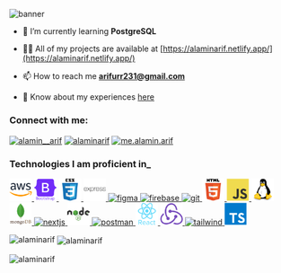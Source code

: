 ![banner](https://scontent.fjsr16-2.fna.fbcdn.net/v/t39.30808-6/461658243_1954346525066252_2005380503157090199_n.png?_nc_cat=107&ccb=1-7&_nc_sid=cc71e4&_nc_eui2=AeEkSe6G9UEsxLGe9WcfW9yudWyBCwKGiZF1bIELAoaJkatmhPbBKHefSvd2XUb7umSvGRmsCDsJVwyvkynycpSb&_nc_ohc=lEPjibabgOMQ7kNvgH7oe3r&_nc_zt=23&_nc_ht=scontent.fjsr16-2.fna&_nc_gid=AI3D5WTLwPAN3JW0qzXw2uE&oh=00_AYCQLL5UoykMGvFAi_id2fjDV4YtAJv3WLduV9lBDM7y8g&oe=67004448)

<!-- ![Frondend Web Developer](https://drive.google.com/file/d/1o5tK2QjWedfOFVOE3ZxNYw2qfLnp9Mwz/view?usp=sharing) -->
<!--<h1 align="center">Hi 👋, I'm Arifur Rahman</h1>
<h3 align="center">Full Stack Web Developer from Patuakhali, Bangladesh.</h3> -->


- 🌱 I’m currently learning **PostgreSQL**

- 👨‍💻 All of my projects are available at [https://alaminarif.netlify.app/](https://alaminarif.netlify.app/)

- 📫 How to reach me **arifurr231@gmail.com**

- 📄 Know about my experiences [here](https://shorturl.at/v9Wic)

<h3 align="left">Connect with me:</h3>
<p align="left">
  <a href="https://wa.link/1izfp0" target="blank"><img align="center" src="https://raw.githubusercontent.com/rahuldkjain/github-profile-readme-generator/master/src/images/icons/Social/whatsapp.svg" alt="alamin__arif" height="30" width="40" /></a>
<a href="https://linkedin.com/in/alaminarif" target="blank"><img align="center" src="https://raw.githubusercontent.com/rahuldkjain/github-profile-readme-generator/master/src/images/icons/Social/linked-in-alt.svg" alt="alaminarif" height="30" width="40" /></a>
<a href="https://fb.com/me.alamin.arif" target="blank"><img align="center" src="https://raw.githubusercontent.com/rahuldkjain/github-profile-readme-generator/master/src/images/icons/Social/facebook.svg" alt="me.alamin.arif" height="30" width="40" /></a>

</p>

<h3 align="left">Technologies I am proficient in_</h3>

<p align="left"> <a href="https://aws.amazon.com" target="_blank" rel="noreferrer"> <img src="https://raw.githubusercontent.com/devicons/devicon/master/icons/amazonwebservices/amazonwebservices-original-wordmark.svg" alt="aws" width="40" height="40"/> </a> <a href="https://getbootstrap.com" target="_blank" rel="noreferrer"> <img src="https://raw.githubusercontent.com/devicons/devicon/master/icons/bootstrap/bootstrap-plain-wordmark.svg" alt="bootstrap" width="40" height="40"/> </a> <a href="https://www.w3schools.com/css/" target="_blank" rel="noreferrer"> <img src="https://raw.githubusercontent.com/devicons/devicon/master/icons/css3/css3-original-wordmark.svg" alt="css3" width="40" height="40"/> </a> <a href="https://expressjs.com" target="_blank" rel="noreferrer"> <img src="https://raw.githubusercontent.com/devicons/devicon/master/icons/express/express-original-wordmark.svg" alt="express" width="40" height="40"/> </a> <a href="https://www.figma.com/" target="_blank" rel="noreferrer"> <img src="https://www.vectorlogo.zone/logos/figma/figma-icon.svg" alt="figma" width="40" height="40"/> </a> <a href="https://firebase.google.com/" target="_blank" rel="noreferrer"> <img src="https://www.vectorlogo.zone/logos/firebase/firebase-icon.svg" alt="firebase" width="40" height="40"/> </a> <a href="https://git-scm.com/" target="_blank" rel="noreferrer"> <img src="https://www.vectorlogo.zone/logos/git-scm/git-scm-icon.svg" alt="git" width="40" height="40"/> </a> <a href="https://www.w3.org/html/" target="_blank" rel="noreferrer"> <img src="https://raw.githubusercontent.com/devicons/devicon/master/icons/html5/html5-original-wordmark.svg" alt="html5" width="40" height="40"/> </a> <a href="https://developer.mozilla.org/en-US/docs/Web/JavaScript" target="_blank" rel="noreferrer"> <img src="https://raw.githubusercontent.com/devicons/devicon/master/icons/javascript/javascript-original.svg" alt="javascript" width="40" height="40"/> </a> <a href="https://www.linux.org/" target="_blank" rel="noreferrer"> <img src="https://raw.githubusercontent.com/devicons/devicon/master/icons/linux/linux-original.svg" alt="linux" width="40" height="40"/> </a> <a href="https://www.mongodb.com/" target="_blank" rel="noreferrer"> <img src="https://raw.githubusercontent.com/devicons/devicon/master/icons/mongodb/mongodb-original-wordmark.svg" alt="mongodb" width="40" height="40"/> </a> <a href="https://nextjs.org/" target="_blank" rel="noreferrer"> <img src="https://cdn.worldvectorlogo.com/logos/nextjs-2.svg" alt="nextjs" width="40" height="40"/> </a> <a href="https://nodejs.org" target="_blank" rel="noreferrer"> <img src="https://raw.githubusercontent.com/devicons/devicon/master/icons/nodejs/nodejs-original-wordmark.svg" alt="nodejs" width="40" height="40"/> </a> <a href="https://postman.com" target="_blank" rel="noreferrer"> <img src="https://www.vectorlogo.zone/logos/getpostman/getpostman-icon.svg" alt="postman" width="40" height="40"/> </a> <a href="https://reactjs.org/" target="_blank" rel="noreferrer"> <img src="https://raw.githubusercontent.com/devicons/devicon/master/icons/react/react-original-wordmark.svg" alt="react" width="40" height="40"/> </a> <a href="https://redux.js.org" target="_blank" rel="noreferrer"> <img src="https://raw.githubusercontent.com/devicons/devicon/master/icons/redux/redux-original.svg" alt="redux" width="40" height="40"/> </a> <a href="https://tailwindcss.com/" target="_blank" rel="noreferrer"> <img src="https://www.vectorlogo.zone/logos/tailwindcss/tailwindcss-icon.svg" alt="tailwind" width="40" height="40"/> </a> <a href="https://www.typescriptlang.org/" target="_blank" rel="noreferrer"> <img src="https://raw.githubusercontent.com/devicons/devicon/master/icons/typescript/typescript-original.svg" alt="typescript" width="40" height="40"/> </a> </p>

<p><img align="left" src="https://github-readme-stats.vercel.app/api/top-langs?username=alaminarif&show_icons=true&locale=en&layout=compact" alt="alaminarif" /></p>

<p>&nbsp;<img align="center" src="https://github-readme-stats.vercel.app/api?username=alaminarif&show_icons=true&locale=en" alt="alaminarif" /></p>

<p><img align="center" src="https://github-readme-streak-stats.herokuapp.com/?user=alaminarif&" alt="alaminarif" /></p>


